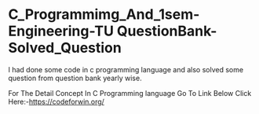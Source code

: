 # C_Programmimg_And_1sem-Engineering-TU QuestionBank-Solved_Question
I had done some code in c programming language and also solved some question from question bank yearly wise. 

For The Detail Concept In C Programming language Go To Link Below
Click Here:-https://codeforwin.org/
